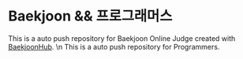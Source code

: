 # Baekjoon && 프로그래머스
This is a auto push repository for Baekjoon Online Judge created with [BaekjoonHub](https://github.com/BaekjoonHub/BaekjoonHub). \n
This is a auto push repository for Programmers.
